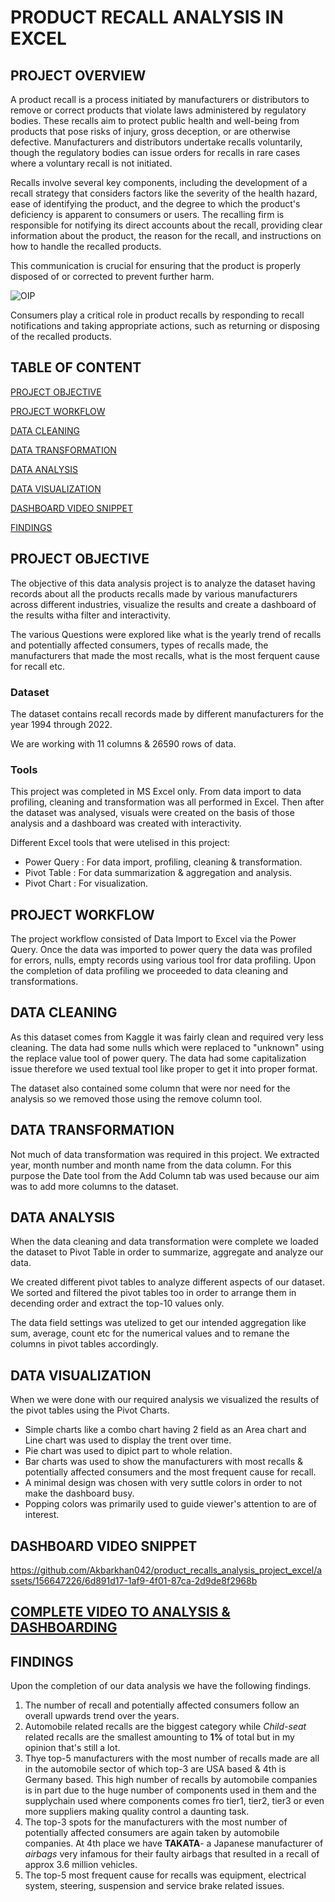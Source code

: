 # PRODUCT RECALL ANALYSIS IN EXCEL

## PROJECT OVERVIEW

A product recall is a process initiated by manufacturers or distributors to remove or correct products that violate laws administered by regulatory bodies. These recalls aim to protect public health and well-being from products that pose risks of injury, gross deception, or are otherwise defective. Manufacturers and distributors undertake recalls voluntarily, though the regulatory bodies can issue orders for recalls in rare cases where a voluntary recall is not initiated.

Recalls involve several key components, including the development of a recall strategy that considers factors like the severity of the health hazard, ease of identifying the product, and the degree to which the product's deficiency is apparent to consumers or users. The recalling firm is responsible for notifying its direct accounts about the recall, providing clear information about the product, the reason for the recall, and instructions on how to handle the recalled products.

This communication is crucial for ensuring that the product is properly disposed of or corrected to prevent further harm.


![OIP](https://github.com/Akbarkhan042/product_recalls_analysis_project_excel/assets/156647226/b7d0da7e-7dc7-42f2-a527-514d46036a66)


Consumers play a critical role in product recalls by responding to recall notifications and taking appropriate actions, such as returning or disposing of the recalled products.


## TABLE OF CONTENT
[PROJECT OBJECTIVE](#project-objective)

[PROJECT WORKFLOW](#project-workflow)

[DATA CLEANING](#data-cleaning)

[DATA TRANSFORMATION](#data-transformation)

[DATA ANALYSIS](#data-analysis)

[DATA VISUALIZATION](#data-visualization)

[DASHBOARD VIDEO SNIPPET](#dashboard-video-snippet)

[FINDINGS](#findings)





## PROJECT OBJECTIVE

The objective of this data analysis project is to analyze the dataset having records about all the products recalls made by various manufacturers across different industries, visualize the results and create a dashboard of the results witha filter and interactivity.

The various Questions were explored like what is the  yearly trend of recalls and potentially affected consumers, types of recalls made, the manufacturers that made the most recalls, what is the most ferquent cause for recall etc.

### Dataset
The dataset contains recall records made by different manufacturers for the year 1994 through 2022.

We are working with 11 columns & 26590 rows of data.

### Tools
This project was completed in MS Excel only. From data import to data profiling, cleaning and transformation was all performed in Excel. Then after the dataset was analysed, visuals were created on the basis of those analysis and a dashboard was created with interactivity.

Different Excel tools that were utelised in this project:
- Power Query  : For data import, profiling, cleaning & transformation.
- Pivot Table  : For data summarization & aggregation and analysis.
- Pivot Chart  : For visualization.

## PROJECT WORKFLOW

The project workflow consisted of Data Import to Excel via the Power Query. Once the data was imported to power query the data was profiled for errors, nulls, empty records using various tool fror data profiling. Upon the completion of data profiling we proceeded to data cleaning and transformations.

## DATA CLEANING

As this dataset comes from Kaggle it was fairly clean and required very less cleaning. The data had some nulls which were replaced to "unknown" using the replace value tool of power query. The data had some capitalization issue therefore we used textual tool like proper to get it into proper format.

The dataset also contained some column that were nor need for the analysis so we removed those using the remove column tool.

## DATA TRANSFORMATION

Not much of data transformation was required in this project.
We extracted year, month number and month name from the data column. For this purpose the Date tool from the Add Column tab was used because our aim was to add more columns to the dataset.


## DATA ANALYSIS

When the data cleaning and data transformation were complete we loaded the dataset to Pivot Table in order to summarize, aggregate and analyze our data.

We created different pivot tables to analyze different aspects of our dataset. We sorted and filtered the pivot tables too in order to arrange them in decending order and extract the top-10 values only.

The data field settings was utelized to get our intended aggregation like sum, average, count etc for the numerical values and to remane the columns in pivot tables accordingly.

## DATA VISUALIZATION

When we were done with our required analysis we visualized the results of the pivot tables using the Pivot Charts.

- Simple charts like a combo chart having 2 field as an Area chart and Line chart was used to display the trent over time.
- Pie chart was used to dipict part to whole relation.
- Bar charts was used to show the manufacturers with most recalls & potentially affected consumers and the most frequent cause for recall.
- A minimal design was chosen with very suttle colors in order to not make the dashboard busy.
- Popping colors was primarily used to guide viewer's attention to are of interest.

  

## **DASHBOARD VIDEO SNIPPET**



https://github.com/Akbarkhan042/product_recalls_analysis_project_excel/assets/156647226/6d891d17-1af9-4f01-87ca-2d9de8f2968b


## [COMPLETE VIDEO TO ANALYSIS & DASHBOARDING](https://youtu.be/J0spVMG0zFE)


## FINDINGS

Upon the completion of our data analysis we have the following findings.

1. The number of recall and potentially affected consumers follow an overall upwards trend over the years.
2. Automobile related recalls are the biggest category while *Child-seat* related recalls are the smallest amounting to **1%** of total but in my opinion that's still a lot.
3. Thye top-5 manufacturers with the most number of recalls made are all in the automobile sector of which top-3 are USA based & 4th is Germany based. This high number of recalls by automobile companies is in part due to the huge number of components used in them and the supplychain used where components comes fro tier1, tier2, tier3 or even more suppliers making quality control a daunting task.
4. The top-3 spots for the manufacturers with the most number of potentially affected consumers are again taken by automobile companies. At 4th place we have **TAKATA**- a Japanese manufacturer of *airbags* very infamous for their faulty airbags that resulted in a recall of approx 3.6 million vehicles.
5. The top-5 most frequent cause for recalls was equipment, electrical system, steering, suspension and service brake related issues.





